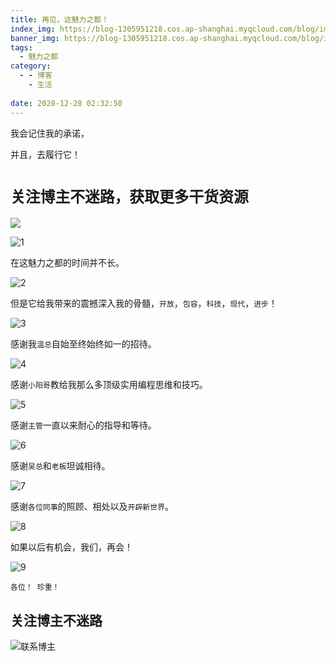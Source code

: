 ```yaml
---
title: 再见，这魅力之都！
index_img: https://blog-1305951218.cos.ap-shanghai.myqcloud.com/blog/image/articleContent/byeShenZhen/1.png
banner_img: https://blog-1305951218.cos.ap-shanghai.myqcloud.com/blog/image/articleContent/byeShenZhen/1.png
tags:
  - 魅力之都
category:
  - - 博客
    - 生活
 
date: 2020-12-28 02:32:50
---
```


我会记住我的承诺，

并且，去履行它！

<!-- more -->

# `关注博主不迷路，获取更多干货资源`

![](https://github-edu-student-id-card-basic-1305951218.cos.ap-shanghai.myqcloud.com/shouhou.jpg)

![1](https://blog-1305951218.cos.ap-shanghai.myqcloud.com/blog/image/articleContent/byeShenZhen/1.png)

在这魅力之都的时间并不长。

![2](https://blog-1305951218.cos.ap-shanghai.myqcloud.com/blog/image/articleContent/byeShenZhen/2.png)

但是它给我带来的震撼深入我的骨髓，`开放`，`包容`，`科技`，`现代`，`进步`！

![3](https://blog-1305951218.cos.ap-shanghai.myqcloud.com/blog/image/articleContent/byeShenZhen/3.png)

感谢我`温总`自始至终始终如一的招待。

![4](https://blog-1305951218.cos.ap-shanghai.myqcloud.com/blog/image/articleContent/byeShenZhen/4.png)

感谢`小阳哥`教给我那么多顶级实用编程思维和技巧。

![5](https://blog-1305951218.cos.ap-shanghai.myqcloud.com/blog/image/articleContent/byeShenZhen/5.png)

感谢`主管`一直以来耐心的指导和等待。

![6](https://blog-1305951218.cos.ap-shanghai.myqcloud.com/blog/image/articleContent/byeShenZhen/6.png)

感谢`吴总`和`老板`坦诚相待。

![7](https://blog-1305951218.cos.ap-shanghai.myqcloud.com/blog/image/articleContent/byeShenZhen/7.png)

感谢`各位同事`的照顾、相处以及`开辟新世界`。

![8](https://blog-1305951218.cos.ap-shanghai.myqcloud.com/blog/image/articleContent/byeShenZhen/8.png)

如果以后有机会，我们，再会！

![9](https://blog-1305951218.cos.ap-shanghai.myqcloud.com/blog/image/articleContent/byeShenZhen/9.png)

`各位！ 珍重！`

## 关注博主不迷路
![联系博主](https://github-edu-student-id-card-basic-1305951218.cos.ap-shanghai.myqcloud.com/shouhou.jpg)